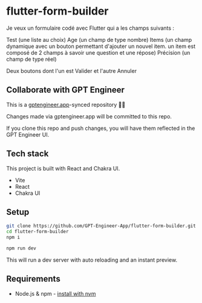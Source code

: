 # flutter-form-builder

Je veux un formulaire codé avec Flutter qui a les champs suivants : 

Test (une liste au choix)
Age (un champ de type nombre)
Items (un champ dynamique avec un bouton permettant d'ajouter un nouvel item. un item est composé de 2 champs à savoir une question et une répose)
Précision (un champ de type réel)

Deux boutons dont l'un est Valider et l'autre Annuler


## Collaborate with GPT Engineer

This is a [gptengineer.app](https://gptengineer.app)-synced repository 🌟🤖

Changes made via gptengineer.app will be committed to this repo.

If you clone this repo and push changes, you will have them reflected in the GPT Engineer UI.

## Tech stack

This project is built with React and Chakra UI.

- Vite
- React
- Chakra UI

## Setup

```sh
git clone https://github.com/GPT-Engineer-App/flutter-form-builder.git
cd flutter-form-builder
npm i
```

```sh
npm run dev
```

This will run a dev server with auto reloading and an instant preview.

## Requirements

- Node.js & npm - [install with nvm](https://github.com/nvm-sh/nvm#installing-and-updating)
